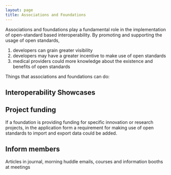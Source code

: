 ```yaml
---
layout: page
title: Associations and Foundations
---
```


Associations and foundations play a fundamental role in the implementation of open-standard based interoperability. By promoting and supporting the usage of open standards, 

1. developers can grain greater visibility
2. developers may have a greater incentive to make use of open standards
3. medical providers could more knowledge about the existence and benefits of open standards

Things that associations and foundations can do:

## Interoperability Showcases

## Project funding

If a foundation is providing funding for specific innovation or research projects, in the application form a requirement for making use of open standards to import and export data could be added.

## Inform members

Articles in journal, morning huddle emails, courses and information booths at meetings 